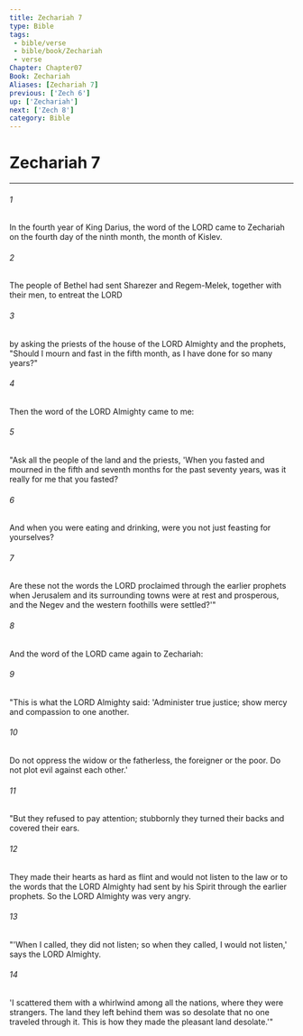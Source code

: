 ```yaml
---
title: Zechariah 7
type: Bible
tags:
 - bible/verse
 - bible/book/Zechariah
 - verse
Chapter: Chapter07
Book: Zechariah
Aliases: [Zechariah 7]
previous: ['Zech 6']
up: ['Zechariah']
next: ['Zech 8']
category: Bible
---
```

# Zechariah 7

***


###### 1 
In the fourth year of King Darius, the word of the LORD came to Zechariah on the fourth day of the ninth month, the month of Kislev. 

###### 2 
The people of Bethel had sent Sharezer and Regem-Melek, together with their men, to entreat the LORD 

###### 3 
by asking the priests of the house of the LORD Almighty and the prophets, "Should I mourn and fast in the fifth month, as I have done for so many years?" 

###### 4 
Then the word of the LORD Almighty came to me: 

###### 5 
"Ask all the people of the land and the priests, 'When you fasted and mourned in the fifth and seventh months for the past seventy years, was it really for me that you fasted? 

###### 6 
And when you were eating and drinking, were you not just feasting for yourselves? 

###### 7 
Are these not the words the LORD proclaimed through the earlier prophets when Jerusalem and its surrounding towns were at rest and prosperous, and the Negev and the western foothills were settled?'" 

###### 8 
And the word of the LORD came again to Zechariah: 

###### 9 
"This is what the LORD Almighty said: 'Administer true justice; show mercy and compassion to one another. 

###### 10 
Do not oppress the widow or the fatherless, the foreigner or the poor. Do not plot evil against each other.' 

###### 11 
"But they refused to pay attention; stubbornly they turned their backs and covered their ears. 

###### 12 
They made their hearts as hard as flint and would not listen to the law or to the words that the LORD Almighty had sent by his Spirit through the earlier prophets. So the LORD Almighty was very angry. 

###### 13 
"'When I called, they did not listen; so when they called, I would not listen,' says the LORD Almighty. 

###### 14 
'I scattered them with a whirlwind among all the nations, where they were strangers. The land they left behind them was so desolate that no one traveled through it. This is how they made the pleasant land desolate.'" 
